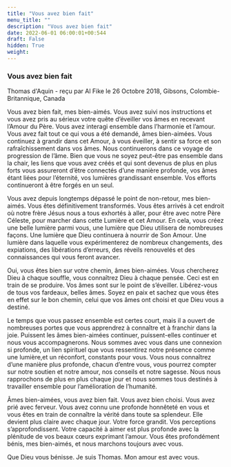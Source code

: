 ```yaml
---
title: "Vous avez bien fait"
menu_title: ""
description: "Vous avez bien fait"
date: 2022-06-01 06:00:01+00:544
draft: False
hidden: True
weight:
---
```

### Vous avez bien fait

Thomas d'Aquin - reçu par Al Fike le 26 Octobre 2018, Gibsons, Colombie-Britannique, Canada

Vous avez bien fait, mes bien-aimés. Vous avez suivi nos instructions et vous avez pris au sérieux votre quête d’éveiller vos âmes en recevant l’Amour du Père. Vous avez interagi ensemble dans l’harmonie et l’amour. Vous avez fait tout ce qui vous a été demandé, âmes bien-aimées. Vous continuez à grandir dans cet Amour, à vous éveiller, à sentir sa force et son rafraîchissement dans vos âmes. Nous continuerons dans ce voyage de progression de l’âme. Bien que vous ne soyez peut-être pas ensemble dans la chair, les liens que vous avez créés et qui sont devenus de plus en plus forts vous assureront d’être connectés d’une manière profonde, vos âmes étant liées pour l’éternité, vos lumières grandissant ensemble. Vos efforts continueront à être forgés en un seul.

Vous avez depuis longtemps dépassé le point de non-retour, mes bien-aimés. Vous êtes définitivement transformés. Vous êtes arrivés à cet endroit où notre frère Jésus nous a tous exhortés à aller, pour être avec notre Père Céleste, pour marcher dans cette Lumière et cet Amour. En cela, vous créez une belle lumière parmi vous, une lumière que Dieu utilisera de nombreuses façons. Une lumière que Dieu continuera à nourrir de Son Amour. Une lumière dans laquelle vous expérimenterez de nombreux changements, des expiations, des libérations d’erreurs, des réveils renouvelés et des connaissances qui vous feront avancer.

Oui, vous êtes bien sur votre chemin, âmes bien-aimées. Vous chercherez Dieu à chaque souffle, vous connaîtrez Dieu à chaque pensée. Ceci est en train de se produire. Vos âmes sont sur le point de s’éveiller. Libérez-vous de tous vos fardeaux, belles âmes. Soyez en paix et sachez que vous êtes en effet sur le bon chemin, celui que vos âmes ont choisi et que Dieu vous a destiné.

Le temps que vous passez ensemble est certes court, mais il a ouvert de nombreuses portes que vous apprendrez à connaître et à franchir dans la joie. Puissent les âmes bien-aimées continuer, puissent-elles continuer et nous vous accompagnerons. Nous sommes avec vous dans une connexion si profonde, un lien spirituel que vous ressentirez notre présence comme une lumière,et un réconfort, constants pour vous. Vous nous connaîtrez d’une manière plus profonde, chacun d’entre vous, vous pourrez compter sur notre soutien et notre amour, nos conseils et notre sagesse. Nous nous rapprochons de plus en plus chaque jour et nous sommes tous destinés à travailler ensemble pour l’amélioration de l’humanité.

Âmes bien-aimées, vous avez bien fait. Vous avez bien choisi. Vous avez prié avec ferveur. Vous avez connu une profonde honnêteté en vous et vous êtes en train de connaître la vérité dans toute sa splendeur. Elle devient plus claire avec chaque jour. Votre force grandit. Vos perceptions s’approfondissent. Votre capacité à aimer est plus profonde avec la plénitude de vos beaux cœurs exprimant l’amour. Vous êtes profondément bénis, mes bien-aimés, et nous marchons toujours avec vous.

Que Dieu vous bénisse. Je suis Thomas. Mon amour est avec vous.





